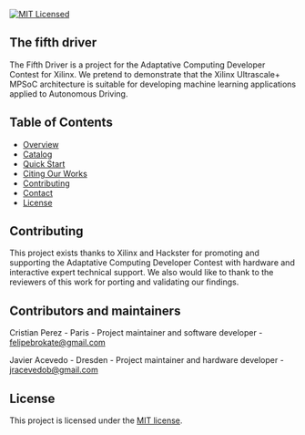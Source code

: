[![MIT Licensed](https://img.shields.io/apm/l/vim-mode)](https://gitlab.com/jracevedob/thefifthdriver/-/blob/master/LICENSE)

## The fifth driver

The Fifth Driver is a project for the Adaptative Computing Developer Contest for Xilinx. We pretend to demonstrate that the Xilinx Ultrascale+ MPSoC architecture is suitable for developing machine learning applications applied to Autonomous Driving.

## Table of Contents

*   [Overview](#overview)
*   [Catalog](#catalog)
*   [Quick Start](#quick-start)
*   [Citing Our Works](#citing-our-works)
*   [Contributing](#contributing)
*   [Contact](#contact)
*   [License](#license)


## Contributing

This project exists thanks to Xilinx and Hackster for promoting and supporting  the Adaptative Computing Developer Contest with hardware and interactive expert technical support.
We also would like to thank to the reviewers of this work for porting and validating our findings. 

## Contributors and maintainers

Cristian Perez - Paris   - Project maintainer and software developer - felipebrokate@gmail.com

Javier Acevedo - Dresden - Project maintainer and hardware developer - jracevedob@gmail.com

## License

This project is licensed under the [MIT license](./LICENSE).
